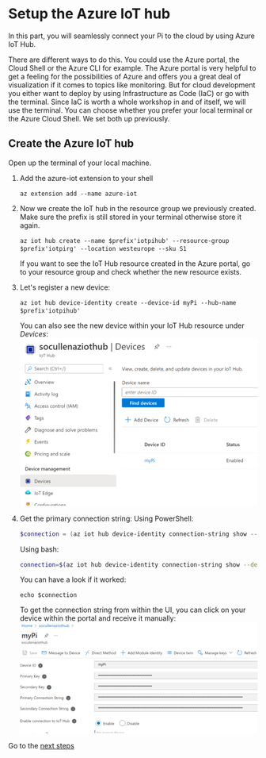 # Setup the Azure IoT hub

In this part, you will seamlessly connect your Pi to the cloud by using Azure IoT Hub.

There are different ways to do this. You could use the Azure portal, the Cloud Shell or the Azure CLI for example.
The Azure portal is very helpful to get a feeling for the possibilities of Azure and offers you a great deal of visualization if it comes to topics like monitoring. But for cloud development you either want to deploy by using Infrastructure as Code (IaC) or go with the terminal. Since IaC is worth a whole workshop in and of itself, we will use the terminal. You can choose whether you prefer your local terminal or the Azure Cloud Shell. We set both up previously.

## Create the Azure IoT hub

Open up the terminal of your local machine.

1. Add the azure-iot extension to your shell
   ```shell
   az extension add --name azure-iot
   ```
1. Now we create the IoT hub in the resource group we previously created. Make sure the prefix is still stored in your terminal otherwise store it again.

   ```shell
   az iot hub create --name $prefix'iotpihub' --resource-group $prefix'iotpirg' --location westeurope --sku S1
   ```

   If you want to see the IoT Hub resource created in the Azure portal, go to your resource group and check whether the new resource exists.

1. Let's register a new device:

   ```shell
   az iot hub device-identity create --device-id myPi --hub-name $prefix'iotpihub'
   ```

   You can also see the new device within your IoT Hub resource under _Devices_:
   ![Screenshot of IoT Hub devices within Azure portal](/images/02iotdevices.png)

1. Get the primary connection string:
   Using PowerShell:

   ```PowerShell
   $connection = (az iot hub device-identity connection-string show --device-id myPi --hub-name $prefix'iotpihub' --output tsv)
   ```

   Using bash:

   ```bash
   connection=$(az iot hub device-identity connection-string show --device-id myPi --hub-name $prefix'iotpihub' --output tsv)
   ```

   You can have a look if it worked:

   ```shell
   echo $connection
   ```

   To get the connection string from within the UI, you can click on your device within the portal and receive it manually:
   ![Screenshot of Azure portal with device connection string displayed](/images/02iotdevicestring.png)

Go to the [next steps](./03_emu_app.md)

